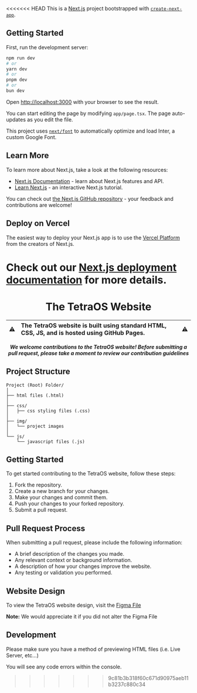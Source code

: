<<<<<<< HEAD
This is a [Next.js](https://nextjs.org/) project bootstrapped with [`create-next-app`](https://github.com/vercel/next.js/tree/canary/packages/create-next-app).

## Getting Started

First, run the development server:

```bash
npm run dev
# or
yarn dev
# or
pnpm dev
# or
bun dev
```

Open [http://localhost:3000](http://localhost:3000) with your browser to see the result.

You can start editing the page by modifying `app/page.tsx`. The page auto-updates as you edit the file.

This project uses [`next/font`](https://nextjs.org/docs/basic-features/font-optimization) to automatically optimize and load Inter, a custom Google Font.

## Learn More

To learn more about Next.js, take a look at the following resources:

- [Next.js Documentation](https://nextjs.org/docs) - learn about Next.js features and API.
- [Learn Next.js](https://nextjs.org/learn) - an interactive Next.js tutorial.

You can check out [the Next.js GitHub repository](https://github.com/vercel/next.js/) - your feedback and contributions are welcome!

## Deploy on Vercel

The easiest way to deploy your Next.js app is to use the [Vercel Platform](https://vercel.com/new?utm_medium=default-template&filter=next.js&utm_source=create-next-app&utm_campaign=create-next-app-readme) from the creators of Next.js.

Check out our [Next.js deployment documentation](https://nextjs.org/docs/deployment) for more details.
=======
<div align="center">
  
# The TetraOS Website

| :warning: | **The TetraOS website is built using standard HTML, CSS, JS, and is hosted using GitHub Pages.** <br> | :warning: |
| --------- | :--------------------------------------------------------------------------------------------------- | --------------------------------------------------------------------------------------------------------------------- |

***We welcome contributions to the TetraOS website! Before submitting a pull request, please take a moment to review our contribution guidelines***
</div>

## Project Structure 

```
Project (Root) Folder/
│
├── html files (.html)
│
├── css/
│   ├── css styling files (.css)
│
├── img/
│   └── project images
│
└── js/
    └── javascript files (.js)
```

## Getting Started

To get started contributing to the TetraOS website, follow these steps:

  1. Fork the repository.
  2. Create a new branch for your changes.
  3. Make your changes and commit them.
  4. Push your changes to your forked repository.
  5. Submit a pull request.

## Pull Request Process

When submitting a pull request, please include the following information:

  - A brief description of the changes you made.
  - Any relevant context or background information.
  - A description of how your changes improve the website.
  - Any testing or validation you performed.

## Website Design

To view the TetraOS website design, visit the [Figma File](https://www.figma.com/file/1SsYTgOSnfoMm7mx6PVJbe/Website?type=design&node-id=0%3A1&mode=design&t=MYUiqFjrXAeqxPhU-1)

**Note:** We would appreciate it if you did not alter the Figma File


## Development

Please make sure you have a method of previewing HTML files (i.e. Live Server, etc...) 

You will see any code errors within the console.
>>>>>>> 9c81b3b318f60c671d90975aeb11b3237c880c34

